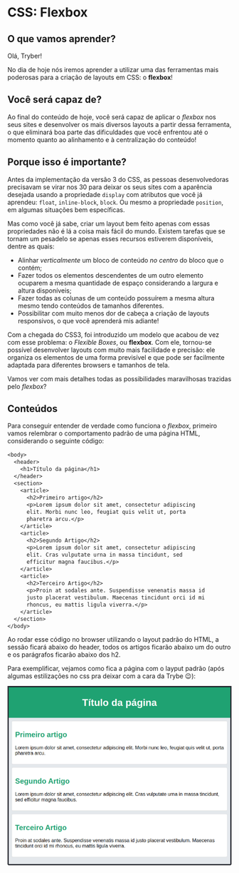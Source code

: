 # CSS: Flexbox

## O que vamos aprender?
Olá, Tryber!

No dia de hoje nós iremos aprender a utilizar uma das ferramentas mais poderosas para a criação de layouts em CSS: o **flexbox**!

## Você será capaz de?
Ao final do conteúdo de hoje, você será capaz de aplicar o *flexbox* nos seus sites e desenvolver os mais diversos layouts a partir dessa ferramenta, o que eliminará boa parte das dificuldades que você enfrentou até o momento quanto ao alinhamento e à centralização do conteúdo!

## Porque isso é importante?
Antes da implementação da versão 3 do CSS, as pessoas desenvolvedoras precisavam se virar nos 30 para deixar os seus sites com a aparência desejada usando a propriedade `display` com atributos que você já aprendeu: `float`, `inline-block`, `block`. Ou mesmo a propriedade `position`, em algumas situações bem específicas. 

Mas como você já sabe, criar um layout bem feito apenas com essas propriedades não é lá a coisa mais fácil do mundo. Existem tarefas que se tornam um pesadelo se apenas esses recursos estiverem disponíveis, dentre as quais:
-   Alinhar *verticalmente* um bloco de conteúdo *no centro* do bloco que o contém;
-   Fazer todos os elementos descendentes de um outro elemento ocuparem a mesma quantidade de espaço considerando a largura e altura disponíveis;
-   Fazer todas as colunas de um conteúdo possuírem a mesma altura mesmo tendo conteúdos de tamanhos diferentes.
-  Possibilitar com muito menos dor de cabeça a criação de layouts responsivos, o que você aprenderá mis adiante!

Com a chegada do CSS3, foi introduzido um modelo que acabou de vez com esse problema: o *Flexible Boxes*, ou **flexbox**. Com ele, tornou-se possível desenvolver layouts com muito mais facilidade e precisão: ele organiza os elementos de uma forma previsível e que pode ser facilmente adaptada para diferentes browsers e tamanhos de tela.

Vamos ver com mais detalhes todas as possibilidades maravilhosas trazidas pelo *flexbox*?
 
## Conteúdos

Para conseguir entender de verdade como funciona o *flexbox*,  primeiro vamos relembrar o comportamento padrão de uma página HTML, considerando o seguinte código:

    <body>
      <header>
        <h1>Título da página</h1>
      </header>
      <section>
        <article>
          <h2>Primeiro artigo</h2>
          <p>Lorem ipsum dolor sit amet, consectetur adipiscing
          elit. Morbi nunc leo, feugiat quis velit ut, porta
          pharetra arcu.</p>
        </article>
        <article>
	      <h2>Segundo Artigo</h2>
	      <p>Lorem ipsum dolor sit amet, consectetur adipiscing
	      elit. Cras vulputate urna in massa tincidunt, sed
          efficitur magna faucibus.</p>
	    </article>
	    <article>
	      <h2>Terceiro Artigo</h2>
	      <p>Proin at sodales ante. Suspendisse venenatis massa id
	      justo placerat vestibulum. Maecenas tincidunt orci id mi
	      rhoncus, eu mattis ligula viverra.</p>
	    </article>
	  </section>
	</body>

Ao rodar esse código no browser utilizando o layout padrão do HTML, a sessão ficará abaixo do header, todos os artigos ficarão abaixo um do outro e os parágrafos ficarão abaixo dos h2.

Para exemplificar, vejamos como fica a página com o layput padrão (após algumas estilizações no css pra deixar com a cara da Trybe :wink:):

![Layout sem flexbox](no-flex-example.png)